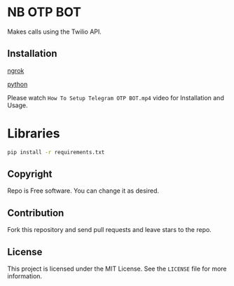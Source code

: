# NB OTP BOT

Makes calls using the Twilio API.

## Installation

[ngrok](https://download.ngrok.com/windows?tab=download)

[python](https://www.python.org/downloads/)

Please watch `How To Setup Telegram OTP BOT.mp4` video for Installation and Usage.

# Libraries

```bash
pip install -r requirements.txt
```

## Copyright

Repo is Free software. You can change it as desired.

## Contribution

Fork this repository and send pull requests and leave stars to the repo.

## License

This project is licensed under the MIT License. See the `LICENSE` file for more information.
